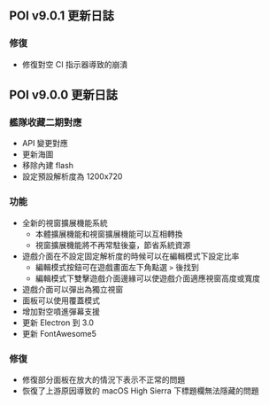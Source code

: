 ## POI v9.0.1 更新日誌
### 修復
- 修復對空 CI 指示器導致的崩潰

## POI v9.0.0 更新日誌
### 艦隊收藏二期對應
- API 變更對應
- 更新海圖
- 移除內建 flash
- 設定預設解析度為 1200x720
### 功能
- 全新的視窗擴展機能系統
  - 本體擴展機能和視窗擴展機能可以互相轉換
  - 視窗擴展機能將不再常駐後臺，節省系統資源
- 遊戲介面在不設定固定解析度的時候可以在編輯模式下設定比率
  - 編輯模式按鈕可在遊戲畫面左下角點選 `>` 後找到
  - 編輯模式下雙擊遊戲介面邊緣可以使遊戲介面適應視窗高度或寬度
- 遊戲介面可以彈出為獨立視窗
- 面板可以使用覆蓋模式
- 增加對空噴進彈幕支援
- 更新 Electron 到 3.0
- 更新 FontAwesome5
### 修復
- 修復部分面板在放大的情況下表示不正常的問題
- 恢復了上游原因導致的 macOS High Sierra 下標題欄無法隱藏的問題
